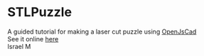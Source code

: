 # STLPuzzle

A guided tutorial for making a laser cut puzzle using [OpenJsCad](https://github.com/joostn/OpenJsCad/tree/gh-pages)  
See it online [here](http://purelogiq.github.io/stlpuzzle/)  
Israel M